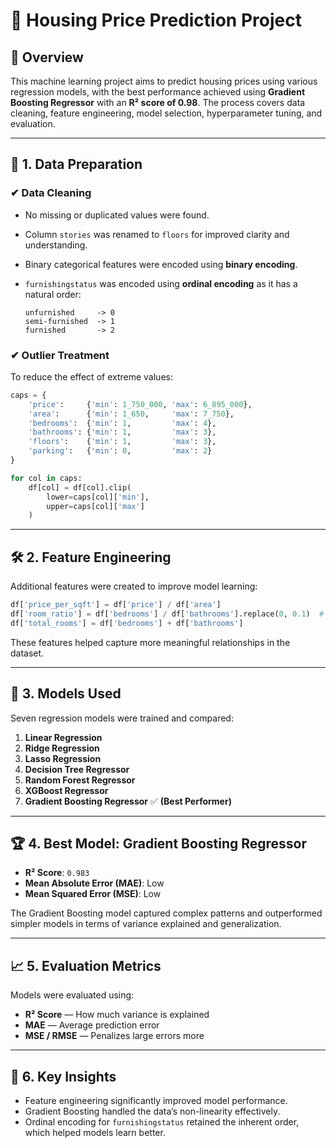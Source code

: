 

# 🏡 Housing Price Prediction Project

## 📌 Overview

This machine learning project aims to predict housing prices using various regression models, with the best performance achieved using **Gradient Boosting Regressor** with an **R² score of 0.98**. The process covers data cleaning, feature engineering, model selection, hyperparameter tuning, and evaluation.

---

## 🧹 1. Data Preparation

### ✔ Data Cleaning

* No missing or duplicated values were found.
* Column `stories` was renamed to `floors` for improved clarity and understanding.
* Binary categorical features were encoded using **binary encoding**.
* `furnishingstatus` was encoded using **ordinal encoding** as it has a natural order:

  ```
  unfurnished     -> 0  
  semi-furnished  -> 1  
  furnished       -> 2
  ```

### ✔ Outlier Treatment

To reduce the effect of extreme values:

```python
caps = {
    'price':     {'min': 1_750_000, 'max': 6_895_000},
    'area':      {'min': 1_650,     'max': 7_750},
    'bedrooms':  {'min': 1,         'max': 4},
    'bathrooms': {'min': 1,         'max': 3},
    'floors':    {'min': 1,         'max': 3},
    'parking':   {'min': 0,         'max': 2}
}

for col in caps:
    df[col] = df[col].clip(
        lower=caps[col]['min'], 
        upper=caps[col]['max']
    )
```

---

## 🛠️ 2. Feature Engineering

Additional features were created to improve model learning:

```python
df['price_per_sqft'] = df['price'] / df['area']
df['room_ratio'] = df['bedrooms'] / df['bathrooms'].replace(0, 0.1)  # Prevent division by zero
df['total_rooms'] = df['bedrooms'] + df['bathrooms']
```

These features helped capture more meaningful relationships in the dataset.

---

## 🤖 3. Models Used

Seven regression models were trained and compared:

1. **Linear Regression**
2. **Ridge Regression**
3. **Lasso Regression**
4. **Decision Tree Regressor**
5. **Random Forest Regressor**
6. **XGBoost Regressor**
7. **Gradient Boosting Regressor** ✅ **(Best Performer)**

---

## 🏆 4. Best Model: Gradient Boosting Regressor

* **R² Score**: `0.983`
* **Mean Absolute Error (MAE)**: Low
* **Mean Squared Error (MSE)**: Low

The Gradient Boosting model captured complex patterns and outperformed simpler models in terms of variance explained and generalization.

---

## 📈 5. Evaluation Metrics

Models were evaluated using:

* **R² Score** — How much variance is explained
* **MAE** — Average prediction error
* **MSE / RMSE** — Penalizes large errors more

---


## 🧠 6. Key Insights

* Feature engineering significantly improved model performance.
* Gradient Boosting handled the data’s non-linearity effectively.
* Ordinal encoding for `furnishingstatus` retained the inherent order, which helped models learn better.



 
